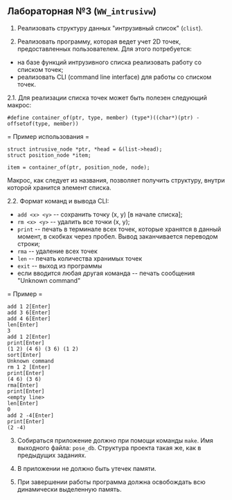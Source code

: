 ## Лабораторная №3 (`WW_intrusivw`)

1. Реализовать структуру данных "интрузивный список" (`clist`).

2. Реализовать программу, которая ведет учет 2D точек, предоставленных пользователем. Для этого потребуется:
* на базе функций интрузивного списка реализовать работу со списком точек;
* реализовать CLI (command line interface) для работы со списком точек.

2.1. Для реализации списка точек может быть полезен следующий макрос:
```
#define container_of(ptr, type, member) (type*)((char*)(ptr) - offsetof(type, member))
```
= Пример использования =
```
struct intrusive_node *ptr, *head = &(list->head);
struct position_node *item;

item = container_of(ptr, position_node, node);
```
Макрос, как следует из названия, позволяет получить структуру, внутри которой хранится элемент списка.

2.2. Формат команд и вывода CLI:
* `add <x> <y>` -- сохранить точку (x, y) [в начале списка];
* `rm <x> <y>` -- удалить все точки (x, y);
* `print` -- печать в терминале всех точек, которые хранятся в данный момент, в скобках через пробел. Вывод заканчивается переводом строки;
* `rma` -- удаление всех точек
* `len` -- печать количества хранимых точек
* `exit` -- выход из программы
* если вводится любая другая команда -- печать сообщения "Unknown command"

= Пример =
```
add 1 2[Enter]
add 3 6[Enter]
add 4 6[Enter]
len[Enter]
3
add 1 2[Enter]
print[Enter]
(1 2) (4 6) (3 6) (1 2)
sort[Enter]
Unknown command
rm 1 2 [Enter]
print[Enter]
(4 6) (3 6)
rma[Enter]
print[Enter]
<empty line>
len[Enter]
0
add 2 -4[Enter]
print[Enter]
(2 -4)
```

3. Собираться приложение должно при помощи команды `make`. Имя выходного файла: `pose_db`. Структура проекта такая же, как в предыдущих заданиях.

4. В приложении не должно быть утечек памяти.

5. При завершении работы программа должна освобождать всю динамически выделенную память.
